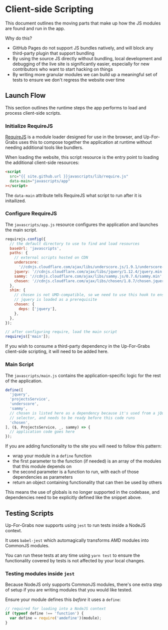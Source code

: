 # Client-side Scripting

This document outlines the moving parts that make up how the JS modules are
found and run in the app.

Why do this?

- GitHub Pages do not support JS bundles natively, and will block any
  third-party plugin that support bundling
- By using the source JS directly without bundling, local development and
  debugging of the live site is significantly easier, especially for new
  contributors who want to start hacking on things
- By writing more granular modules we can build up a meaningful set of tests
  to ensure we don't regress the website over time

## Launch Flow

This section outlines the runtime steps the app performs to load and process
client-side scripts.

### Initialize RequireJS

[RequireJS](http://requirejs.org) is a module loader designed for use in the
browser, and Up-For-Grabs uses this to compose together the application at
runtime without needing additional tools like bundlers.

When loading the website, this script resource is the entry point to loading
the additional client-side resources:

```html
<script
  src="{{ site.github.url }}javascripts/lib/require.js"
  data-main="javascripts/app"
></script>
```

The `data-main` attribute tells RequireJS what script to run after it is
initailized.

### Configure RequireJS

The `javascripts/app.js` resource configures the application and launches the
main script.

```js
requirejs.config({
  // the default directory to use to find and load resources
  baseUrl: 'javascripts',
  paths: {
    // external scripts hosted on CDN
    underscore:
      '//cdnjs.cloudflare.com/ajax/libs/underscore.js/1.9.1/underscore-min',
    jquery: '//cdnjs.cloudflare.com/ajax/libs/jquery/1.12.4/jquery.min',
    sammy: '//cdnjs.cloudflare.com/ajax/libs/sammy.js/0.7.6/sammy.min',
    chosen: '//cdnjs.cloudflare.com/ajax/libs/chosen/1.8.7/chosen.jquery.min',
  },
  shim: {
    // chosen is not UMD-compatible, so we need to use this hook to ensure
    // jquery is loaded as a prerequisite
    chosen: {
      deps: ['jquery'],
    },
  },
});

// after configuring require, load the main script
requirejs(['main']);
```

If you wish to consume a third-party dependency in the Up-For-Grabs client-side
scripting, it will need to be added here.

### Main Script

The `javascripts/main.js` contains the application-specific logic for the rest
of the application.

```js
define([
  'jquery',
  'projectsService',
  'underscore',
  'sammy',
  // chosen is listed here as a dependency because it's used from a jQuery
  // selector, and needs to be ready before this code runs
  'chosen',
], ($, ProjectsService, _, sammy) => {
  // application code goes here
});
```

If you are adding functionality to the site you will need to follow this
pattern:

- wrap your module in a `define` function
- the first parameter to the function (if needed) is an array of the modules
  that this module depends on
- the second parameter is a function to run, with each of those dependencies as
  parameters
- return an object containing functionality that can then be used by others

This means the use of globals is no longer supported in the codebase, and
dependencies need to be explicitly defined like the snippet above.

## Testing Scripts

Up-For-Grabs now supports using `jest` to run tests inside a NodeJS context.

It uses `babel-jest` which automagically transforms AMD modules into CommonJS
modules.

You can run these tests at any time using `yarn test` to ensure the
functionality covered by tests is not affected by your local changes.

### Testing modules inside `jest`

Because NodeJS only supports CommonJS modules, there's one extra step of setup
if you are writing modules that you would like tested.

Ensure your module defines this _before_ it uses a `define`:

```js
// required for loading into a NodeJS context
if (typeof define !== 'function') {
  var define = require('amdefine')(module);
}
```
